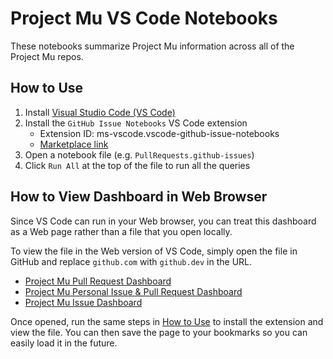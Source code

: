 # Project Mu VS Code Notebooks

These notebooks summarize Project Mu information across all of the Project Mu repos.

## How to Use

1. Install [Visual Studio Code (VS Code)](https://code.visualstudio.com/)
2. Install the `GitHub Issue Notebooks` VS Code extension
   - Extension ID: ms-vscode.vscode-github-issue-notebooks
   - [Marketplace link](https://marketplace.visualstudio.com/items?itemName=ms-vscode.vscode-github-issue-notebooks)
3. Open a notebook file (e.g. `PullRequests.github-issues`)
4. Click `Run All` at the top of the  file to run all the queries

## How to View Dashboard in Web Browser

Since VS Code can run in your Web browser, you can treat this dashboard as a Web page rather than a file that you open
locally.

To view the file in the Web version of VS Code, simply open the file in GitHub and replace `github.com` with
`github.dev` in the URL.

- [Project Mu Pull Request Dashboard](https://github.dev/microsoft/mu_devops/blob/main/Notebooks/PullRequests.github-issues)
- [Project Mu Personal Issue & Pull Request Dashboard](https://github.dev/microsoft/mu_devops/blob/main/Notebooks/MyPullRequests.github-issues)
- [Project Mu Issue Dashboard](https://github.Dev/microsoft/mu_devops/blob/main/Notebooks/OpenIssues.github-issues)

Once opened, run the same steps in [How to Use](#how-to-use) to install the extension and view the file. You can then
save the page to your bookmarks so you can easily load it in the future.
